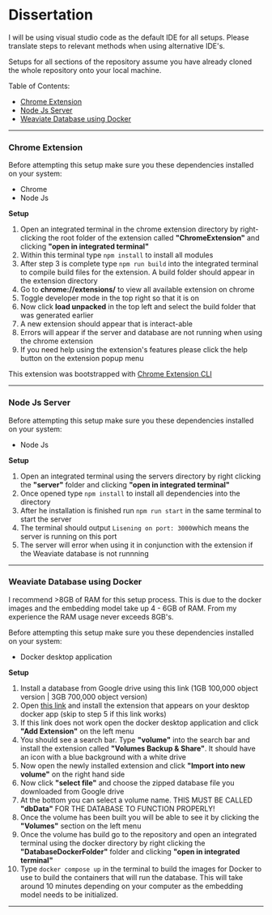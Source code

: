 # Dissertation
I will be using visual studio code as the default IDE for all setups. Please translate steps to relevant methods when using alternative IDE's.

Setups for all sections of the repository assume you have already cloned the whole repository onto your local machine.

Table of Contents: 
 - [Chrome Extension](#chromeextension)
 - [Node Js Server](#nodejsserver)
 - [Weaviate Database using Docker](#weaviate)
---
### Chrome Extension <a name="chromeextension"></a>

Before attempting this setup make sure you these dependencies installed on your system:

- Chrome
- Node Js

**Setup**

 1. Open an integrated terminal in the chrome extension directory by right-clicking the root folder of the extension called **"ChromeExtension"** and clicking **"open in integrated terminal"**
 2. Within this terminal type `npm install` to install all modules
 3. After step 3 is complete type `npm run build` into the integrated terminal to compile build files for the extension. A build folder should appear in the extension directory
 4. Go to **chrome://extensions/** to view all available extension on chrome
 5. Toggle developer mode in the top right so that it is on
 6. Now click **load unpacked** in the top left and select the build folder that was generated earlier
 7. A new extension should appear that is interact-able 
 8. Errors will appear if the server and database are not running when using the chrome extension
 9. If you need help using the extension's features please click the help button on the extension popup menu 

This extension was bootstrapped with [Chrome Extension CLI](https://github.com/dutiyesh/chrome-extension-cli)

---
### Node Js Server <a name="nodejsserver"></a>

Before attempting this setup make sure you these dependencies installed on your system:

- Node Js

**Setup**

 1. Open an integrated terminal using the servers directory by right clicking the **"server"** folder and clicking **"open in integrated terminal"**
 2. Once opened type `npm install` to install all dependencies into the directory
 3. After he installation is finished run `npm run start` in the same terminal to start the server
 4. The terminal should output `Lisening on port: 3000`which means the server is running on this port
 5. The server will error when using it in conjunction with the extension if the Weaviate database is not runnning

---
### Weaviate Database using Docker <a name="weaviate"></a>

I recommend >8GB of RAM for this setup process. This is due to the docker images and the embedding model take up 4 - 6GB of RAM. From my experience the RAM usage never exceeds 8GB's.

Before attempting this setup make sure you these dependencies installed on your system:

- Docker desktop application

**Setup**

 1. Install a database from Google drive using this link (1GB 100,000 object version | 3GB 700,000 object version) 
 2. Open [this link](https://open.docker.com/extensions/marketplace?extensionId=docker/volumes-backup-extension) and install the extension that appears on your desktop docker app (skip to step 5 if this link works)
 3. If this link does not work open the docker desktop application and click **"Add Extension"** on the left menu
 4. You should see a search bar. Type **"volume"** into the search bar and install the extension called **"Volumes Backup & Share"**. It should have an icon with a blue background with a white drive
 5. Now open the newly installed extension and click **"Import into new volume"**  on the right hand side
 6. Now click **"select file"** and choose the zipped database file you downloaded from Google drive
 7. At the bottom you can select a volume name. THIS MUST BE CALLED **"dbData"** FOR THE DATABASE TO FUNCTION PROPERLY!
 8. Once the volume has been built you will be able to see it by clicking the **"Volumes"** section on the left menu
 9. Once the volume has build go to the repository and open an integrated terminal using the docker directory by right clicking the **"DatabaseDockerFolder"** folder and clicking **"open in integrated terminal"**
 11. Type `docker compose up` in the terminal to build the images for Docker to use to build the containers that will run the database. This will take around 10 minutes depending on your computer as the embedding model needs to be initialized.

---
